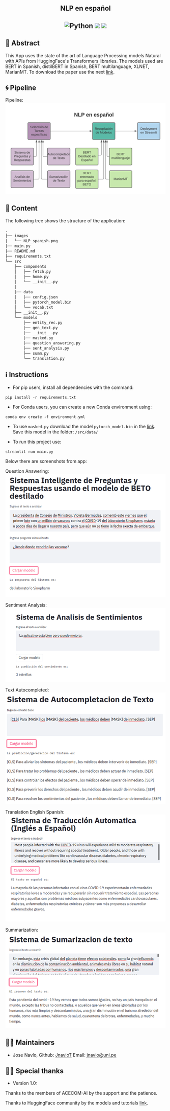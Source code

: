 <h2 align="center">
<p>NLP en español</p>
</h2>

<h2 align="center">
<p></p>
<img alt="Python" src="https://img.shields.io/badge/python%20-%2314354C.svg?&style=for-the-badge&logo=python&logoColor=white"/>
<img src="https://img.shields.io/badge/PyTorch%20-%23EE4C2C.svg?&style=for-the-badge&logo=PyTorch&logoColor=white" />
<img src = "https://static.streamlit.io/badges/streamlit_badge_black_white.svg?&style=for-the-badge&logo=python&logoColor=white">

<p></p>
</h2>


## 📜 Abstract 
This App uses the state of the art of Language Processing models Natural with APIs from HuggingFace's Transformers libraries. The models used are BERT in Spanish, distilBERT in Spanish, BERT multilanguage, XLNET, MarianMT.
To download the paper use the next [link](https://drive.google.com/file/d/101cYJhdhjsZSQFWqHexdhAwy7sV28uPH/view?usp=sharing).

## 🌀 Pipeline
Pipeline:![Optional Text](images/NLP_spanish.png)


## 📖 Content
The following tree shows the structure of the application:
```
.
├── images
│   └── NLP_spanish.png
├── main.py
├── README.md
├── requirements.txt
└── src
    ├── components
    │   ├── fetch.py
    │   ├── home.py
    │   └── __init__.py
    │   
    ├── data
    │   ├── config.json
    │   ├── pytorch_model.bin
    │   └── vocab.txt
    ├── __init__.py
    └── models
        ├── entity_rec.py
        ├── gen_text.py
        ├── __init__.py
        ├── masked.py
        ├── question_answering.py
        ├── sent_analysis.py
        ├── summ.py
        └── translation.py
```


## ℹ️ Instructions

- For pip users, install all dependencies with the command: 
```
pip install -r requirements.txt
```
- For Conda users, you can create a new Conda environment using:
```
conda env create -f environment.yml
```

- To use ```masked.py``` download the model ```pytorch_model.bin``` in the [link](https://drive.google.com/drive/folders/1X2urs22WWZs2TmKqxJthDmYaaNdWs1oR?usp=sharing). Save this model in the folder: ```/src/data/```

- To run this project use:

``` 
streamlit run main.py
```

Below there are screenshots from app:

Question Answering:![Optional Text](images/qa_st.png)

Sentiment Analysis:![Optional Text](images/as_st.png)

Text Autocompleted:![Optional Text](images/ta_st.png)

Translation English Spanish:![Optional Text](images/tr_st.png)

Summarization:![Optional Text](images/su_st.png)


## 👨‍💻 Maintainers
* Jose Navío, Github: [JnavioT](https://github.com/JnavioT/) Email: jnavio@uni.pe

## 🙏🏽 Special thanks
* Version 1.0:

Thanks to the members of ACECOM-AI by the support and the patience.

Thanks to HuggingFace community by the models and tutorials [link](https://huggingface.co/).

